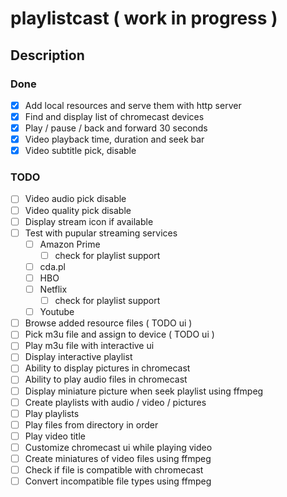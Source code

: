 playlistcast ( work in progress )
====
  
## Description

### Done
* [x] Add local resources and serve them with http server
* [x] Find and display list of chromecast devices
* [x] Play / pause / back and forward 30 seconds 
* [x] Video playback time, duration and seek bar
* [x] Video subtitle pick, disable
 
### TODO
* [ ] Video audio pick disable
* [ ] Video quality pick disable
* [ ] Display stream icon if available
* [ ] Test with pupular streaming services      
    * [ ]  Amazon Prime  
        * [ ] check for playlist support 
    * [ ]  cda.pl 
    * [ ]  HBO 
    * [ ]  Netflix
        * [ ] check for playlist support
    * [ ]  Youtube 
* [ ] Browse added resource files ( TODO ui )
* [ ] Pick m3u file and assign to device ( TODO ui )
* [ ] Play m3u file with interactive ui 
* [ ] Display interactive playlist
* [ ] Ability to display pictures in chromecast
* [ ] Ability to play audio files in chromecast
* [ ] Display miniature picture when seek playlist using ffmpeg
* [ ] Create playlists with audio / video / pictures
* [ ] Play playlists
* [ ] Play files from directory in order
* [ ] Play video title
* [ ] Customize chromecast ui while playing video
* [ ] Create miniatures of video files using ffmpeg
* [ ] Check if file is compatible with chromecast
* [ ] Convert incompatible file types using ffmpeg
